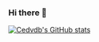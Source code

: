 ### Hi there 👋

<!--
**cedvdb/cedvdb** is a ✨ _special_ ✨ repository because its `README.md` (this file) appears on your GitHub profile.

Here are some ideas to get you started:

- 🔭 I’m currently working on ...
- 🌱 I’m currently learning ...
- 👯 I’m looking to collaborate on ...
- 🤔 I’m looking for help with ...
- 💬 Ask me about ...
- 📫 How to reach me: ...
- 😄 Pronouns: ...
- ⚡ Fun fact: ...
-->

[![Cedvdb's GitHub stats](https://github-readme-stats.vercel.app/api?username=cedvdb&count_private=true&show_icons=true)](https://github.com/anuraghazra/github-readme-stats)
